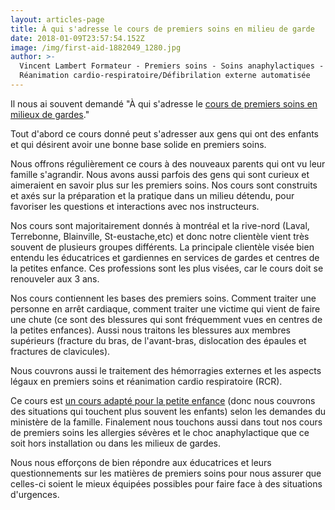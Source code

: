 ```yaml
---
layout: articles-page
title: À qui s'adresse le cours de premiers soins en milieu de garde
date: 2018-01-09T23:57:54.152Z
image: /img/first-aid-1882049_1280.jpg
author: >-
  Vincent Lambert Formateur - Premiers soins - Soins anaphylactiques -
  Réanimation cardio-respiratoire/Défibrilation externe automatisée
---
```

Il nous ai souvent demandé "À qui s'adresse le [cours de premiers soins en milieux de gardes](https://lambertrcr.com/formations/premiers-soins-milieux-de-garde-cours-de-base)." 

Tout d'abord ce cours donné peut s'adresser aux gens qui ont des enfants et qui désirent avoir une bonne base solide en premiers soins. 

Nous offrons régulièrement ce cours à des nouveaux parents qui ont vu leur famille s'agrandir. Nous avons aussi parfois des gens qui sont curieux et aimeraient en savoir plus sur les premiers soins. Nos cours sont construits et axés sur la préparation et la pratique dans un milieu détendu, pour favoriser les questions et interactions avec nos instructeurs. 

Nos cours sont majoritairement donnés à montréal et la rive-nord (Laval, Terrebonne, Blainville, St-eustache,etc) et donc notre clientèle vient très souvent de plusieurs groupes différents. La principale clientèle visée bien entendu les éducatrices et gardiennes en services de gardes et centres de la petites enfance. Ces professions sont les plus visées, car le cours doit se renouveler aux 3 ans. 

Nos cours contiennent les bases des premiers soins. Comment traiter une personne en arrêt cardiaque, comment traiter une victime qui vient de faire une chute (ce sont des blessures qui sont fréquemment vues en centres de la petites enfances). Aussi nous traitons les blessures aux membres supérieurs (fracture du bras, de l'avant-bras, dislocation des épaules et fractures de clavicules). 

Nous couvrons aussi le traitement des hémorragies externes et les aspects légaux en premiers soins et réanimation cardio respiratoire (RCR). 

Ce cours est [un cours adapté pour la petite enfance](https://www.mfa.gouv.qc.ca/fr/ministere/centre-presse/Nouvelles/Pages/nouvelle_2014-11-04.aspx) (donc nous couvrons des situations qui touchent plus souvent les enfants) selon les demandes du ministère de la famille. Finalement nous touchons aussi dans tout nos cours de premiers soins les allergies sévères et le choc anaphylactique que ce soit hors installation ou dans les milieux de gardes.

Nous nous efforçons de bien répondre aux éducatrices et leurs questionnements sur les matières de premiers soins pour nous assurer que celles-ci soient le mieux équipées possibles pour faire face à des situations d'urgences.
